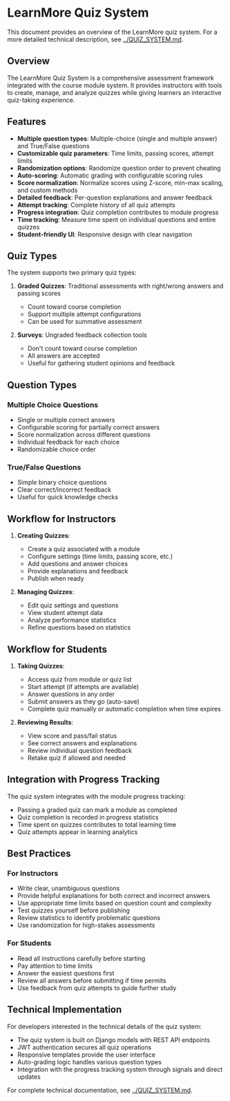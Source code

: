 # LearnMore Quiz System

This document provides an overview of the LearnMore quiz system. For a more detailed technical description, see [../QUIZ_SYSTEM.md](../QUIZ_SYSTEM.md).

## Overview

The LearnMore Quiz System is a comprehensive assessment framework integrated with the course module system. It provides instructors with tools to create, manage, and analyze quizzes while giving learners an interactive quiz-taking experience.

## Features

- **Multiple question types**: Multiple-choice (single and multiple answer) and True/False questions
- **Customizable quiz parameters**: Time limits, passing scores, attempt limits
- **Randomization options**: Randomize question order to prevent cheating
- **Auto-scoring**: Automatic grading with configurable scoring rules
- **Score normalization**: Normalize scores using Z-score, min-max scaling, and custom methods
- **Detailed feedback**: Per-question explanations and answer feedback
- **Attempt tracking**: Complete history of all quiz attempts
- **Progress integration**: Quiz completion contributes to module progress
- **Time tracking**: Measure time spent on individual questions and entire quizzes
- **Student-friendly UI**: Responsive design with clear navigation

## Quiz Types

The system supports two primary quiz types:

1. **Graded Quizzes**: Traditional assessments with right/wrong answers and passing scores
   - Count toward course completion
   - Support multiple attempt configurations
   - Can be used for summative assessment

2. **Surveys**: Ungraded feedback collection tools
   - Don't count toward course completion
   - All answers are accepted
   - Useful for gathering student opinions and feedback

## Question Types

### Multiple Choice Questions

- Single or multiple correct answers
- Configurable scoring for partially correct answers
- Score normalization across different questions
- Individual feedback for each choice
- Randomizable choice order

### True/False Questions

- Simple binary choice questions
- Clear correct/incorrect feedback
- Useful for quick knowledge checks

## Workflow for Instructors

1. **Creating Quizzes**:
   - Create a quiz associated with a module
   - Configure settings (time limits, passing score, etc.)
   - Add questions and answer choices
   - Provide explanations and feedback
   - Publish when ready

2. **Managing Quizzes**:
   - Edit quiz settings and questions
   - View student attempt data
   - Analyze performance statistics
   - Refine questions based on statistics

## Workflow for Students

1. **Taking Quizzes**:
   - Access quiz from module or quiz list
   - Start attempt (if attempts are available)
   - Answer questions in any order
   - Submit answers as they go (auto-save)
   - Complete quiz manually or automatic completion when time expires

2. **Reviewing Results**:
   - View score and pass/fail status
   - See correct answers and explanations
   - Review individual question feedback
   - Retake quiz if allowed and needed

## Integration with Progress Tracking

The quiz system integrates with the module progress tracking:

- Passing a graded quiz can mark a module as completed
- Quiz completion is recorded in progress statistics
- Time spent on quizzes contributes to total learning time
- Quiz attempts appear in learning analytics

## Best Practices

### For Instructors

- Write clear, unambiguous questions
- Provide helpful explanations for both correct and incorrect answers
- Use appropriate time limits based on question count and complexity
- Test quizzes yourself before publishing
- Review statistics to identify problematic questions
- Use randomization for high-stakes assessments

### For Students

- Read all instructions carefully before starting
- Pay attention to time limits
- Answer the easiest questions first
- Review all answers before submitting if time permits
- Use feedback from quiz attempts to guide further study

## Technical Implementation

For developers interested in the technical details of the quiz system:

- The quiz system is built on Django models with REST API endpoints
- JWT authentication secures all quiz operations
- Responsive templates provide the user interface
- Auto-grading logic handles various question types
- Integration with the progress tracking system through signals and direct updates

For complete technical documentation, see [../QUIZ_SYSTEM.md](../QUIZ_SYSTEM.md).